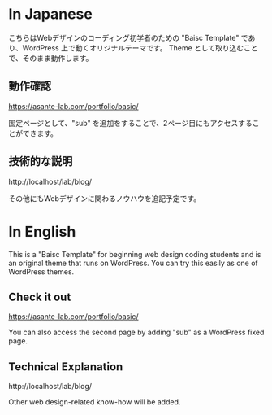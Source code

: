 # In Japanese

こちらはWebデザインのコーディング初学者のための "Baisc Template" であり、WordPress 上で動くオリジナルテーマです。
Theme として取り込むことで、そのまま動作します。

## 動作確認

https://asante-lab.com/portfolio/basic/

固定ページとして、"sub"  を追加をすることで、2ページ目にもアクセスすることができます。

## 技術的な説明

http://localhost/lab/blog/

その他にもWebデザインに関わるノウハウを追記予定です。



# In English

This is a "Baisc Template" for beginning web design coding students and is an original theme that runs on WordPress.
You can try this easily as one of WordPress themes.

## Check it out

https://asante-lab.com/portfolio/basic/

You can also access the second page by adding "sub" as a WordPress fixed page.

## Technical Explanation

http://localhost/lab/blog/

Other web design-related know-how will be added.
